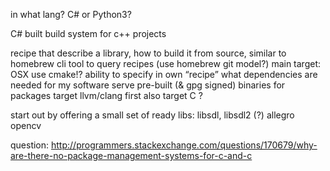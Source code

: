 in what lang? C# or Python3?

C# built build system for c++ projects

recipe that describe a library, how to build it from source, similar to homebrew
cli tool to query recipes (use homebrew git model?)
main target: OSX
use cmake!?
ability to specify in own “recipe” what dependencies are needed for my software
serve pre-built (& gpg signed) binaries for packages
target llvm/clang first
also target C ?

start out by offering a small set of ready libs:
libsdl, libsdl2 (?)
allegro
opencv


question: http://programmers.stackexchange.com/questions/170679/why-are-there-no-package-management-systems-for-c-and-c

